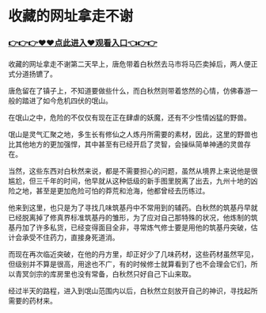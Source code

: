 # 收藏的网址拿走不谢
### <a href="https://github.com/cdfrtw/ghty/issues/1">👉👉👉♥♥点此进入♥观看入口👈👉👉</a>

收藏的网址拿走不谢第二天早上，唐危带着白秋然去马市将马匹卖掉后，两人便正式分道扬镳了。

唐危留在了镇子上，不知道要做些什么，而白秋然则带着悠然的心情，仿佛春游一般的踏进了如今危机四伏的氓山。

在氓山之中，危险的不仅仅有现在正在肆虐的妖魔，还有不少性情凶猛的野兽。

氓山是灵气汇聚之地，多生长有修仙之人炼丹所需要的素材，因此，这里的野兽也比其他地方的更加强悍，其中甚至有已经开启了灵智，会操纵简单神通的灵兽存在。

当然，这些东西对白秋然来说，都是不需要担心的问题，虽然从境界上来说他是很尴尬，但三千年的时间，他早就从这种低级的新手图里脱离了出去，九州十地的凶险之地，甚至是更加危险可怕的莽荒和沧海，他都曾经去历练过。

他来到这里，也只是为了寻找几味筑基丹中不常用到的辅药。白秋然的筑基丹早就已经脱离掉了修真界标准筑基丹的雏形，为了应对自己那特殊的状况，他炼制的筑基丹加了许多私货，已经变得面目全非，寻常炼气修士要是用他的筑基丹突破，估计会承受不住药力，直接身死道消。

而现在再次临近突破，在他的丹方里，却正好少了几味药材，这些药材虽然罕见，但级别并不算是很高，用途也不广，有的时候修士就算看到了也不会理会它们，所以青冥剑宗的库房里也没有常备，白秋然只好自己下山来取。

经过半天的路程，进入到氓山范围内以后，白秋然立刻放开自己的神识，寻找起所需要的药材来。
